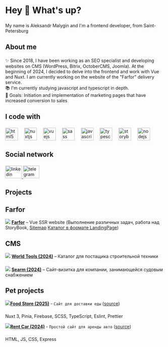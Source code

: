 <h1 align="left">Hey 👋 What's up?</h1>

###

<p align="left">My name is Aleksandr Malygin and I'm a frontend developer, from Saint-Petersburg</p>

###

<h2 align="left">About me</h2>

###

<p align="left">✨ Since 2018, I have been working as an SEO specialist and developing websites on CMS (WordPress, Bitrix, OctoberCMS, Joomla). At the beginning of 2024, I decided to delve into the frontend and work with Vue and Nuxt. I am currently working on the website of the "Farfor" delivery service.<br>📚 I'm currently studying javascript and typescript in depth.<br>🎯 Goals: Initiation and implementation of marketing pages that have increased conversion to sales</p>

###

<h2 align="left">I code with</h2>

###

<div align="left">
  <img src="https://cdn.jsdelivr.net/gh/devicons/devicon/icons/html5/html5-original.svg" height="40" alt="html5 logo"  />
  <img width="12" />
  <img src="https://cdn.jsdelivr.net/gh/devicons/devicon/icons/nuxtjs/nuxtjs-original.svg" height="40" alt="nuxtjs logo"  />
  <img width="12" />
  <img src="https://cdn.jsdelivr.net/gh/devicons/devicon/icons/vuejs/vuejs-original.svg" height="40" alt="vuejs logo"  />
  <img width="12" />
  <img src="https://cdn.jsdelivr.net/gh/devicons/devicon/icons/sass/sass-original.svg" height="40" alt="sass logo"  />
  <img width="12" />
  <img src="https://cdn.jsdelivr.net/gh/devicons/devicon/icons/javascript/javascript-original.svg" height="40" alt="javascript logo"  />
  <img width="12" />
  <img src="https://cdn.jsdelivr.net/gh/devicons/devicon/icons/typescript/typescript-original.svg" height="40" alt="typescript logo"  />
  <img width="12" />
  <img src="https://cdn.jsdelivr.net/gh/devicons/devicon/icons/storybook/storybook-original.svg" height="40" alt="storybook logo"  />
  <img width="12" />
  <img src="https://cdn.jsdelivr.net/gh/devicons/devicon/icons/nodejs/nodejs-original.svg" height="40" alt="nodejs logo"  />
</div>

###

<h2 align="left">Social network</h2>

###

<div align="left">
  <a href="https://www.linkedin.com/in/aleksandr-malygin/" target="_blank">
    <img src="https://raw.githubusercontent.com/maurodesouza/profile-readme-generator/master/src/assets/icons/social/linkedin/default.svg" width="52" height="40" alt="linkedin logo"  />
  </a>
  <a href="https://t.me/dreake88" target="_blank">
    <img src="https://raw.githubusercontent.com/maurodesouza/profile-readme-generator/master/src/assets/icons/social/telegram/default.svg" width="52" height="40" alt="telegram logo"  />
  </a>
</div>

###

<h2 align="left">Projects</h2>

## Farfor

[![](https://img.icons8.com/external-tal-revivo-shadow-tal-revivo/16/000000/external-nuxt-js-a-free-and-open-source-web-application-framework-logo-shadow-tal-revivo.png)](https://ufa.farfor.ru/) [**Farfor**](https://ufa.farfor.ru/) – Vue SSR website (Выполнение различных задач, работа над StoryBook, [Sitemap](https://ufa.farfor.ru/sitemap/) [Каталог в формате LandingPage](https://ufa.farfor.ru/landing-page/))

## CMS

[![](https://img.icons8.com/?size=16&id=v9uZbuVoWleB&format=png&color=000000)](https://world-tools.ru/) [**World Tools (2024)**](https://world-tools.ru/) – Каталог для постащика строительной техники

###

[![](https://img.icons8.com/?size=16&id=v9uZbuVoWleB&format=png&color=000000)](https://searm.ru) [**Searm (2024)**](https://searm.ru) – Сайт-визитка для компании, занимающейся судовым снабжением

## Pet projects

[![](https://img.icons8.com/external-tal-revivo-shadow-tal-revivo/16/000000/external-nuxt-js-a-free-and-open-source-web-application-framework-logo-shadow-tal-revivo.png)]()[**Food Store (2025)**]() - `Сайт для доставки еды` ([source](https://github.com/ScripThor/Food-Store))

###

Nuxt 3, Pinia, Firebase, SCSS, TypeScript, Eslint, Prettier

[![](https://img.icons8.com/color/16/000000/html-5.png)]()[**Rent Car (2024)**]() - `Простой сайт для аренды авто` ([source](https://github.com/ScripThor/Rent-Car-Landing))

###

HTML, JS, CSS, Express

###
